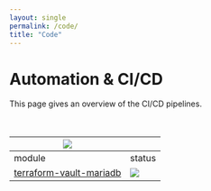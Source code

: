 ```yaml
---
layout: single
permalink: /code/
title: "Code"
---
```


# Automation & CI/CD

This page gives an overview of the CI/CD pipelines.  
<br><br>

| ![](https://www.datocms-assets.com/2885/1620155113-brandhcterraformprimaryattributedcolor.svg) | |
|-|-|
|module|status|
|[terraform-vault-mariadb](https://github.com/repping/terraform-vault-mariadb)|![](https://github.com/repping/terraform-vault-mariadb/actions/workflows/terraform.yml/badge.svg?branch=main)|